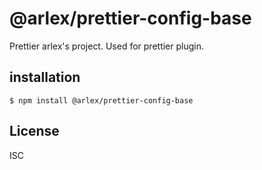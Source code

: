 
# @arlex/prettier-config-base
Prettier arlex's project.
Used for prettier plugin.

## installation
```shell
$ npm install @arlex/prettier-config-base
```

## License
ISC

